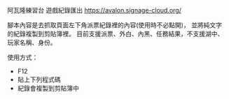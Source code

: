 阿瓦隆練習台 遊戲紀錄匯出
https://avalon.signage-cloud.org/

腳本內容是去抓取頁面左下角派票紀錄裡的內容(使用時不必點開)，
並將純文字的紀錄複製到剪貼簿裡。
目前支援派票、外白、內黑、任務結果，不支援湖中、玩家名稱、身份。

使用方式：
- F12
- 貼上下列程式碼
- 紀錄會複製到剪貼簿中
